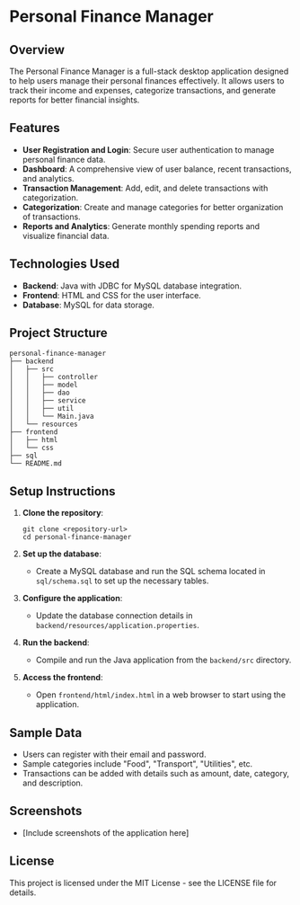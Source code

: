 # Personal Finance Manager

## Overview
The Personal Finance Manager is a full-stack desktop application designed to help users manage their personal finances effectively. It allows users to track their income and expenses, categorize transactions, and generate reports for better financial insights.

## Features
- **User Registration and Login**: Secure user authentication to manage personal finance data.
- **Dashboard**: A comprehensive view of user balance, recent transactions, and analytics.
- **Transaction Management**: Add, edit, and delete transactions with categorization.
- **Categorization**: Create and manage categories for better organization of transactions.
- **Reports and Analytics**: Generate monthly spending reports and visualize financial data.

## Technologies Used
- **Backend**: Java with JDBC for MySQL database integration.
- **Frontend**: HTML and CSS for the user interface.
- **Database**: MySQL for data storage.

## Project Structure
```
personal-finance-manager
├── backend
│   ├── src
│   │   ├── controller
│   │   ├── model
│   │   ├── dao
│   │   ├── service
│   │   ├── util
│   │   └── Main.java
│   └── resources
├── frontend
│   ├── html
│   └── css
├── sql
└── README.md
```

## Setup Instructions
1. **Clone the repository**:
   ```
   git clone <repository-url>
   cd personal-finance-manager
   ```

2. **Set up the database**:
   - Create a MySQL database and run the SQL schema located in `sql/schema.sql` to set up the necessary tables.

3. **Configure the application**:
   - Update the database connection details in `backend/resources/application.properties`.

4. **Run the backend**:
   - Compile and run the Java application from the `backend/src` directory.

5. **Access the frontend**:
   - Open `frontend/html/index.html` in a web browser to start using the application.

## Sample Data
- Users can register with their email and password.
- Sample categories include "Food", "Transport", "Utilities", etc.
- Transactions can be added with details such as amount, date, category, and description.

## Screenshots
- [Include screenshots of the application here]

## License
This project is licensed under the MIT License - see the LICENSE file for details.